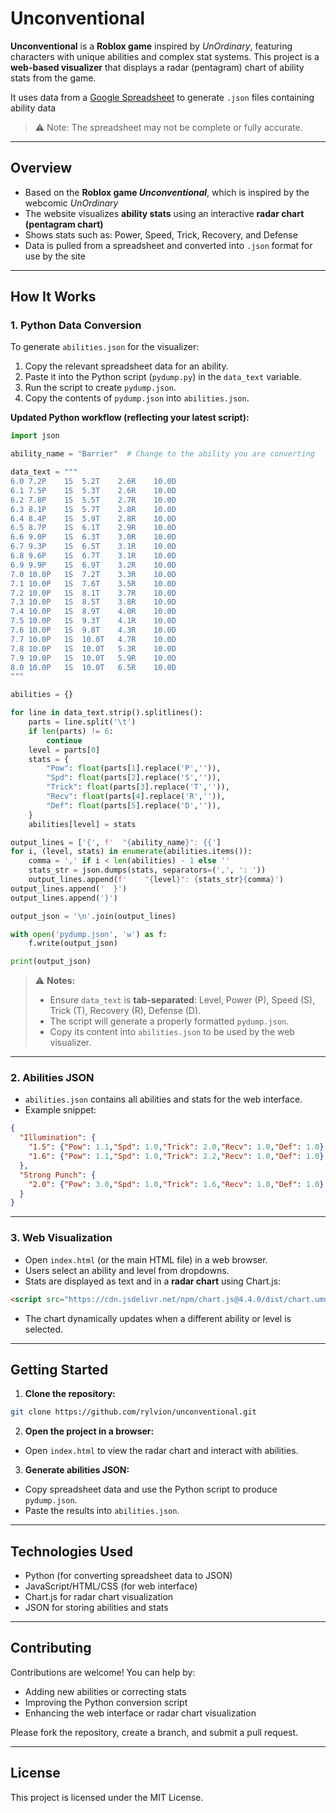 # Unconventional

**Unconventional** is a **Roblox game** inspired by *UnOrdinary*, featuring characters with unique abilities and complex stat systems.
This project is a **web-based visualizer** that displays a radar (pentagram) chart of ability stats from the game.

It uses data from a [Google Spreadsheet](https://docs.google.com/spreadsheets/d/1cCXSA-Qvz8-iB6VP6q1-0MHTFir2HCQrm80RGscqDGk/edit?gid=1996824132#gid=1996824132) to generate `.json` files containing ability data
> ⚠️ Note: The spreadsheet may not be complete or fully accurate.

---

## Overview

* Based on the **Roblox game *Unconventional***, which is inspired by the webcomic *UnOrdinary*
* The website visualizes **ability stats** using an interactive **radar chart (pentagram chart)**
* Shows stats such as: Power, Speed, Trick, Recovery, and Defense
* Data is pulled from a spreadsheet and converted into `.json` format for use by the site

---

## How It Works

### 1. Python Data Conversion

To generate `abilities.json` for the visualizer:

1. Copy the relevant spreadsheet data for an ability.
2. Paste it into the Python script (`pydump.py`) in the `data_text` variable.
3. Run the script to create `pydump.json`.
4. Copy the contents of `pydump.json` into `abilities.json`.

**Updated Python workflow (reflecting your latest script):**

```python
import json

ability_name = "Barrier"  # Change to the ability you are converting

data_text = """
6.0	7.2P	1S	5.2T	2.6R	10.0D
6.1	7.5P	1S	5.3T	2.6R	10.0D
6.2	7.8P	1S	5.5T	2.7R	10.0D
6.3	8.1P	1S	5.7T	2.8R	10.0D
6.4	8.4P	1S	5.9T	2.8R	10.0D
6.5	8.7P	1S	6.1T	2.9R	10.0D
6.6	9.0P	1S	6.3T	3.0R	10.0D
6.7	9.3P	1S	6.5T	3.1R	10.0D
6.8	9.6P	1S	6.7T	3.1R	10.0D
6.9	9.9P	1S	6.9T	3.2R	10.0D
7.0	10.0P	1S	7.2T	3.3R	10.0D
7.1	10.0P	1S	7.6T	3.5R	10.0D
7.2	10.0P	1S	8.1T	3.7R	10.0D
7.3	10.0P	1S	8.5T	3.8R	10.0D
7.4	10.0P	1S	8.9T	4.0R	10.0D
7.5	10.0P	1S	9.3T	4.1R	10.0D
7.6	10.0P	1S	9.8T	4.3R	10.0D
7.7	10.0P	1S	10.0T	4.7R	10.0D
7.8	10.0P	1S	10.0T	5.3R	10.0D
7.9	10.0P	1S	10.0T	5.9R	10.0D
8.0	10.0P	1S	10.0T	6.5R	10.0D
"""

abilities = {}

for line in data_text.strip().splitlines():
    parts = line.split('\t')
    if len(parts) != 6:
        continue
    level = parts[0]
    stats = {
        "Pow": float(parts[1].replace('P','')),
        "Spd": float(parts[2].replace('S','')),
        "Trick": float(parts[3].replace('T','')),
        "Recv": float(parts[4].replace('R','')),
        "Def": float(parts[5].replace('D','')),
    }
    abilities[level] = stats

output_lines = ['{', f'  "{ability_name}": {{']
for i, (level, stats) in enumerate(abilities.items()):
    comma = ',' if i < len(abilities) - 1 else ''
    stats_str = json.dumps(stats, separators=(',', ': '))
    output_lines.append(f'    "{level}": {stats_str}{comma}')
output_lines.append('  }')
output_lines.append('}')

output_json = '\n'.join(output_lines)

with open('pydump.json', 'w') as f:
    f.write(output_json)

print(output_json)
```

> ⚠️ **Notes:**
>
> * Ensure `data_text` is **tab-separated**: Level, Power (P), Speed (S), Trick (T), Recovery (R), Defense (D).
> * The script will generate a properly formatted `pydump.json`.
> * Copy its content into `abilities.json` to be used by the web visualizer.

---

### 2. Abilities JSON

* `abilities.json` contains all abilities and stats for the web interface.
* Example snippet:

```json
{
  "Illumination": {
    "1.5": {"Pow": 1.1,"Spd": 1.0,"Trick": 2.0,"Recv": 1.0,"Def": 1.0},
    "1.6": {"Pow": 1.1,"Spd": 1.0,"Trick": 2.2,"Recv": 1.0,"Def": 1.0}
  },
  "Strong Punch": {
    "2.0": {"Pow": 3.0,"Spd": 1.0,"Trick": 1.6,"Recv": 1.0,"Def": 1.0}
  }
}
```

---

### 3. Web Visualization

* Open `index.html` (or the main HTML file) in a web browser.
* Users select an ability and level from dropdowns.
* Stats are displayed as text and in a **radar chart** using Chart.js:

```html
<script src="https://cdn.jsdelivr.net/npm/chart.js@4.4.0/dist/chart.umd.min.js"></script>
```

* The chart dynamically updates when a different ability or level is selected.

---

## Getting Started

1. **Clone the repository:**

```bash
git clone https://github.com/rylvion/unconventional.git
```

2. **Open the project in a browser:**

* Open `index.html` to view the radar chart and interact with abilities.

3. **Generate abilities JSON:**

* Copy spreadsheet data and use the Python script to produce `pydump.json`.
* Paste the results into `abilities.json`.

---

## Technologies Used

* Python (for converting spreadsheet data to JSON)
* JavaScript/HTML/CSS (for web interface)
* Chart.js for radar chart visualization
* JSON for storing abilities and stats

---

## Contributing

Contributions are welcome! You can help by:

* Adding new abilities or correcting stats
* Improving the Python conversion script
* Enhancing the web interface or radar chart visualization

Please fork the repository, create a branch, and submit a pull request.

---

## License

This project is licensed under the MIT License.